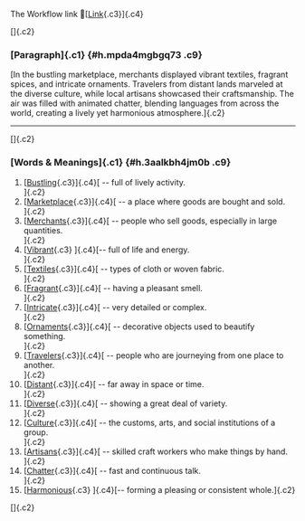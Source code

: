 The Workflow link
👏[[Link](https://www.google.com/url?q=http://www.google.com&sa=D&source=editors&ust=1759872155104807&usg=AOvVaw2YNJWXPbTDR3OWXfd-henQ){.c3}]{.c4}

[]{.c2}

### [Paragraph]{.c1} {#h.mpda4mgbgq73 .c9}

[In the bustling marketplace, merchants displayed vibrant textiles,
fragrant spices, and intricate ornaments. Travelers from distant lands
marveled at the diverse culture, while local artisans showcased their
craftsmanship. The air was filled with animated chatter, blending
languages from across the world, creating a lively yet harmonious
atmosphere.]{.c2}

------------------------------------------------------------------------

[]{.c2}

### [Words & Meanings]{.c1} {#h.3aalkbh4jm0b .c9}

1.  [[Bustling](https://www.google.com/url?q=http://www.google.com&sa=D&source=editors&ust=1759872155105467&usg=AOvVaw2r2tlC7sGtGX-5nNl4Cd1O){.c3}]{.c4}[ --
    full of lively activity.\
    ]{.c2}
2.  [[Marketplace](https://www.google.com/url?q=http://www.google.com&sa=D&source=editors&ust=1759872155105587&usg=AOvVaw0WmoQf41wXNuhoYbr1FJFz){.c3}]{.c4}[ --
    a place where goods are bought and sold.\
    ]{.c2}
3.  [[Merchants](https://www.google.com/url?q=http://www.google.com&sa=D&source=editors&ust=1759872155105697&usg=AOvVaw3LPen3uXIzkUG-L0NEiycK){.c3}]{.c4}[ --
    people who sell goods, especially in large quantities.\
    ]{.c2}
4.  [[Vibrant](https://www.google.com/url?q=http://www.google.com&sa=D&source=editors&ust=1759872155105821&usg=AOvVaw0jYjsFVUbNoJZ8jhzHtL2V){.c3}
    ]{.c4}[-- full of life and energy.\
    ]{.c2}
5.  [[Textiles](https://www.google.com/url?q=http://www.google.com&sa=D&source=editors&ust=1759872155105911&usg=AOvVaw0JfwlwOJo3aDjR-lvvhyrg){.c3}]{.c4}[ --
    types of cloth or woven fabric.\
    ]{.c2}
6.  [[Fragrant](https://www.google.com/url?q=http://www.google.com&sa=D&source=editors&ust=1759872155106009&usg=AOvVaw1_Q0fN-3tU2JG1WgE2McoW){.c3}]{.c4}[ --
    having a pleasant smell.\
    ]{.c2}
7.  [[Intricate](https://www.google.com/url?q=http://www.google.com&sa=D&source=editors&ust=1759872155106104&usg=AOvVaw1Mlqv3GwI_TrtfB9P6WPEp){.c3}]{.c4}[ --
    very detailed or complex.\
    ]{.c2}
8.  [[Ornaments](https://www.google.com/url?q=http://www.google.com&sa=D&source=editors&ust=1759872155106198&usg=AOvVaw1AJUekW97eneuScUl2YhV1){.c3}]{.c4}[ --
    decorative objects used to beautify something.\
    ]{.c2}
9.  [[Travelers](https://www.google.com/url?q=http://www.google.com&sa=D&source=editors&ust=1759872155106313&usg=AOvVaw3rqhHS1PNyCWopFoA5t2pk){.c3}]{.c4}[ --
    people who are journeying from one place to another.\
    ]{.c2}
10. [[Distant](https://www.google.com/url?q=http://www.google.com&sa=D&source=editors&ust=1759872155106447&usg=AOvVaw3O9vqMouiIuPCOk370V91R){.c3}]{.c4}[ --
    far away in space or time.\
    ]{.c2}
11. [[Diverse](https://www.google.com/url?q=http://www.google.com&sa=D&source=editors&ust=1759872155106543&usg=AOvVaw28FGWmS7QK1JlJ0e1DVuBs){.c3}]{.c4}[ --
    showing a great deal of variety.\
    ]{.c2}
12. [[Culture](https://www.google.com/url?q=http://www.google.com&sa=D&source=editors&ust=1759872155106642&usg=AOvVaw3tjl_f10RG288jQ8z3QX5_){.c3}]{.c4}[ --
    the customs, arts, and social institutions of a group.\
    ]{.c2}
13. [[Artisans](https://www.google.com/url?q=http://www.google.com&sa=D&source=editors&ust=1759872155106762&usg=AOvVaw0WcMhq3pGl5d3v_nYz5RrN){.c3}]{.c4}[ --
    skilled craft workers who make things by hand.\
    ]{.c2}
14. [[Chatter](https://www.google.com/url?q=http://www.google.com&sa=D&source=editors&ust=1759872155106870&usg=AOvVaw3KTsLoWXgfR8gMS4SKlLYX){.c3}]{.c4}[ --
    fast and continuous talk.\
    ]{.c2}
15. [[Harmonious](https://www.google.com/url?q=http://www.google.com&sa=D&source=editors&ust=1759872155106966&usg=AOvVaw02tyD_WmgNb0cAIwdkycD8){.c3}
    ]{.c4}[-- forming a pleasing or consistent whole.]{.c2}

[]{.c2}
